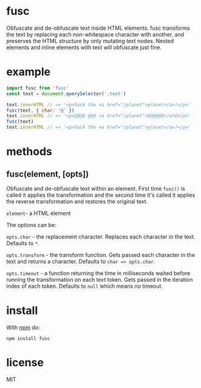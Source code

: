 # fusc

Obfuscate and de-obfuscate text inside HTML elements. 
fusc transforms the text by replacing each non-whitespace character with another,
and preserves the HTML structure by only mutating text nodes. Nested elements 
and inline elements with text will obfuscate just fine.

# example

```js
import fusc from 'fusc'
const text = document.querySelector('.text')

text.innerHTML // => '<p>hack the <a href="/planet">planet</a>!</p>'
fusc(text, { char: '@' })
text.innerHTML // => '<p>@@@@ @@@ <a href="/planet">@@@@@@</a>@</p>'
fusc(text)
text.innerHTML // => '<p>hack the <a href="/planet">planet</a>!</p>'
```
# methods

## fusc(element, [opts])
Obfuscate and de-obfuscate text within an element. 
First time `fusc()` is called it applies the transformation and the second time
it's called it applies the reverse transformation and restores the original text.


`element`- a HTML element

The options can be:

`opts.char` - the replacement character. Replaces each character in the text. 
Defaults to `*`.

`opts.transform` - the transform function. Gets passed each character
in the text and returns a character. Defaults to `char => opts.char`.

`opts.timeout` - a function returning the time in milliseconds 
waited before running the transformation on each text token. Gets passed in the iteration index of each token. Defaults to `null` which means no timeout.

# install

With [npm](https://npmjs.org) do:

```
npm install fusc
```

# license

MIT


